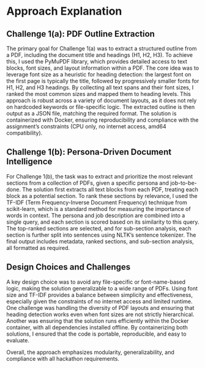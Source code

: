# Approach Explanation

## Challenge 1(a): PDF Outline Extraction

The primary goal for Challenge 1(a) was to extract a structured outline from a PDF, including the document title and headings (H1, H2, H3). To achieve this, I used the PyMuPDF library, which provides detailed access to text blocks, font sizes, and layout information within a PDF. The core idea was to leverage font size as a heuristic for heading detection: the largest font on the first page is typically the title, followed by progressively smaller fonts for H1, H2, and H3 headings. By collecting all text spans and their font sizes, I ranked the most common sizes and mapped them to heading levels. This approach is robust across a variety of document layouts, as it does not rely on hardcoded keywords or file-specific logic. The extracted outline is then output as a JSON file, matching the required format. The solution is containerized with Docker, ensuring reproducibility and compliance with the assignment’s constraints (CPU only, no internet access, amd64 compatibility).

## Challenge 1(b): Persona-Driven Document Intelligence

For Challenge 1(b), the task was to extract and prioritize the most relevant sections from a collection of PDFs, given a specific persona and job-to-be-done. The solution first extracts all text blocks from each PDF, treating each block as a potential section. To rank these sections by relevance, I used the TF-IDF (Term Frequency-Inverse Document Frequency) technique from scikit-learn, which is a standard method for measuring the importance of words in context. The persona and job description are combined into a single query, and each section is scored based on its similarity to this query. The top-ranked sections are selected, and for sub-section analysis, each section is further split into sentences using NLTK’s sentence tokenizer. The final output includes metadata, ranked sections, and sub-section analysis, all formatted as required.

## Design Choices and Challenges

A key design choice was to avoid any file-specific or font-name-based logic, making the solution generalizable to a wide range of PDFs. Using font size and TF-IDF provides a balance between simplicity and effectiveness, especially given the constraints of no internet access and limited runtime. One challenge was handling the diversity of PDF layouts and ensuring that heading detection works even when font sizes are not strictly hierarchical. Another was ensuring that the solution runs efficiently within the Docker container, with all dependencies installed offline. By containerizing both solutions, I ensured that the code is portable, reproducible, and easy to evaluate.

Overall, the approach emphasizes modularity, generalizability, and compliance with all hackathon requirements. 